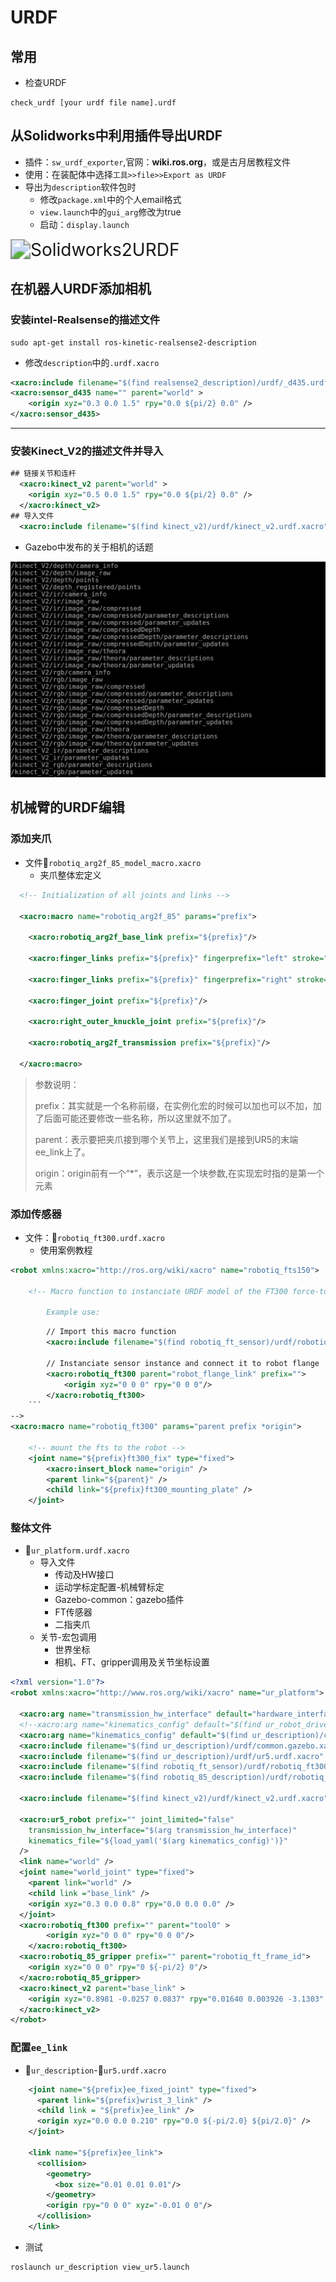 # URDF

## 常用

- 检查URDF

``` shell
check_urdf [your urdf file name].urdf
```



## 从Solidworks中利用插件导出URDF

- 插件：`sw_urdf_exporter`,官网：__wiki.ros.org__，或是古月居教程文件
- 使用：在装配体中选择`工具>>file>>Export as URDF`
- 导出为`description`软件包时
  - 修改`package.xml`中的个人email格式
  - `view.launch`中的`gui_arg`修改为true
  - 启动：`display.launch`

<img src="F:\百度同步\BaiduSyncdisk\0.files\1.软件过程文件\0.Workspace\1.项目\1.ROS\0.必读\图库\image-20230809110750601.png" alt="Solidworks2URDF" style="zoom:200%;" />

## 在机器人URDF添加相机

### 安装intel-Realsense的描述文件

```shell
sudo apt-get install ros-kinetic-realsense2-description
```

- 修改`description`中的`.urdf.xacro`

````xml
<xacro:include filename="$(find realsense2_description)/urdf/_d435.urdf.xacro" />
<xacro:sensor_d435 name="" parent="world" >
    <origin xyz="0.3 0.0 1.5" rpy="0.0 ${pi/2} 0.0" />
</xacro:sensor_d435>
````

----

### 安装Kinect_V2的描述文件并导入

```xml
## 链接关节和连杆
  <xacro:kinect_v2 parent="world" >
    <origin xyz="0.5 0.0 1.5" rpy="0.0 ${pi/2} 0.0" />
  </xacro:kinect_v2>
## 导入文件
  <xacro:include filename="$(find kinect_v2)/urdf/kinect_v2.urdf.xacro" />
```

- Gazebo中发布的关于相机的话题

![image-20230621161337677](../../../assets/54_image-20230621161337677.png)

## 机械臂的URDF编辑

### 添加夹爪

- 文件:page_facing_up:`robotiq_arg2f_85_model_macro.xacro`
  - 夹爪整体宏定义

```xml
  <!-- Initialization of all joints and links -->

  <xacro:macro name="robotiq_arg2f_85" params="prefix">

    <xacro:robotiq_arg2f_base_link prefix="${prefix}"/>

    <xacro:finger_links prefix="${prefix}" fingerprefix="left" stroke="85"/>

    <xacro:finger_links prefix="${prefix}" fingerprefix="right" stroke="85"/>

    <xacro:finger_joint prefix="${prefix}"/>

    <xacro:right_outer_knuckle_joint prefix="${prefix}"/>

    <xacro:robotiq_arg2f_transmission prefix="${prefix}"/>

  </xacro:macro>
```

> 参数说明：
>
> prefix：其实就是一个名称前缀，在实例化宏的时候可以加也可以不加，加了后面可能还要修改一些名称，所以这里就不加了。
>
> parent：表示要把夹爪接到哪个关节上，这里我们是接到UR5的末端ee_link上了。
>
> origin：origin前有一个“*”，表示这是一个块参数,在实现宏时指的是第一个元素

### 添加传感器

- 文件：:page_facing_up:`robotiq_ft300.urdf.xacro`
  - 使用案例教程

```xml
<robot xmlns:xacro="http://ros.org/wiki/xacro" name="robotiq_fts150">

    <!-- Macro function to instanciate URDF model of the FT300 force-torque sensor with mounting plate

        Example use: 
```
~~~xml
        // Import this macro function
        <xacro:include filename="$(find robotiq_ft_sensor)/urdf/robotiq_ft300.urdf.xacro" />
        
        // Instanciate sensor instance and connect it to robot flange
        <xacro:robotiq_ft300 parent="robot_flange_link" prefix="">
            <origin xyz="0 0 0" rpy="0 0 0"/> 
        </xacro:robotiq_ft300>
    ```
-->
<xacro:macro name="robotiq_ft300" params="parent prefix *origin">

    <!-- mount the fts to the robot -->
    <joint name="${prefix}ft300_fix" type="fixed">
        <xacro:insert_block name="origin" />
        <parent link="${parent}" />
        <child link="${prefix}ft300_mounting_plate" />
    </joint>
~~~


### 整体文件

- :page_facing_up:`ur_platform.urdf.xacro`
  - 导入文件
    - 传动及HW接口
    - 运动学标定配置-机械臂标定
    - Gazebo-common：gazebo插件
    - FT传感器
    - 二指夹爪
  - 关节-宏包调用
    - 世界坐标
    - 相机、FT、gripper调用及关节坐标设置

```xml
<?xml version="1.0"?>
<robot xmlns:xacro="http://www.ros.org/wiki/xacro" name="ur_platform">

  <xacro:arg name="transmission_hw_interface" default="hardware_interface/PositionJointInterface"/>
  <!--xacro:arg name="kinematics_config" default="$(find ur_robot_driver)/calibration/my_robot_calibration.yaml"/-->
  <xacro:arg name="kinematics_config" default="$(find ur_description)/config/ur5_default.yaml"/>
  <xacro:include filename="$(find ur_description)/urdf/common.gazebo.xacro" />
  <xacro:include filename="$(find ur_description)/urdf/ur5.urdf.xacro" />
  <xacro:include filename="$(find robotiq_ft_sensor)/urdf/robotiq_ft300.urdf.xacro" />
  <xacro:include filename="$(find robotiq_85_description)/urdf/robotiq_85_gripper.urdf.xacro" />

  <xacro:include filename="$(find kinect_v2)/urdf/kinect_v2.urdf.xacro" />

  <xacro:ur5_robot prefix="" joint_limited="false"
    transmission_hw_interface="$(arg transmission_hw_interface)"
    kinematics_file="${load_yaml('$(arg kinematics_config)')}"
  />
  <link name="world" />
  <joint name="world_joint" type="fixed">
    <parent link="world" />
    <child link ="base_link" />
    <origin xyz="0.3 0.0 0.8" rpy="0.0 0.0 0.0" />
  </joint>
  <xacro:robotiq_ft300 prefix="" parent="tool0" >
		<origin xyz="0 0 0" rpy="0 0 0"/> 
	</xacro:robotiq_ft300>
  <xacro:robotiq_85_gripper prefix="" parent="robotiq_ft_frame_id">
    <origin xyz="0 0 0" rpy="0 ${-pi/2} 0"/>
  </xacro:robotiq_85_gripper>
  <xacro:kinect_v2 parent="base_link" >
    <origin xyz="0.8981 -0.0257 0.0837" rpy="0.01640 0.003926 -3.1303" />
  </xacro:kinect_v2>
</robot>
```

### 配置`ee_link`

- :file_folder:`ur_description`-:page_facing_up:`ur5.urdf.xacro`

```xml
    <joint name="${prefix}ee_fixed_joint" type="fixed">
      <parent link="${prefix}wrist_3_link" />
      <child link = "${prefix}ee_link" />
      <origin xyz="0.0 0.0 0.210" rpy="0.0 ${-pi/2.0} ${pi/2.0}" />
    </joint>

    <link name="${prefix}ee_link">
      <collision>
        <geometry>
          <box size="0.01 0.01 0.01"/>
        </geometry>
        <origin rpy="0 0 0" xyz="-0.01 0 0"/>
      </collision>
    </link>
```

- 测试

```shell
roslaunch ur_description view_ur5.launch
```

